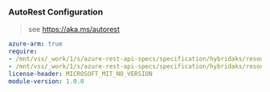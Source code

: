 ### AutoRest Configuration

> see https://aka.ms/autorest

``` yaml
azure-arm: true
require:
- /mnt/vss/_work/1/s/azure-rest-api-specs/specification/hybridaks/resource-manager/readme.md
- /mnt/vss/_work/1/s/azure-rest-api-specs/specification/hybridaks/resource-manager/readme.go.md
license-header: MICROSOFT_MIT_NO_VERSION
module-version: 1.0.0
```